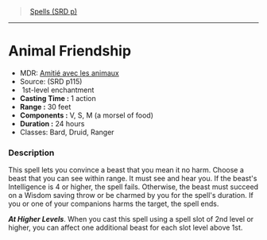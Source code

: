 ﻿---
!SpellItem
Name: Animal Friendship
AltName: '[Amitié avec les animaux](hd_spells_amitie_avec_les_animaux.md)'
Type: enchantment
Level: 1
CastingTime: 1 action
Range: 30 feet
Components: V, S, M (a morsel of food)
Duration: 24 hours
Classes: Bard, Druid, Ranger
Family: SpellVO
Source: (SRD p115)
Id: spells_vo.md#animal-friendship
ParentLink: spells_vo.md#spells-srd-p
ParentName: Spells (SRD p)
NameLevel: 1
Attributes:
  Name: Animal Friendship
  Markdown: >+
    # <!--Name-->Animal Friendship<!--/Name-->


    - MDR: <!--AltName-->[Amitié avec les animaux](hd_spells_amitie_avec_les_animaux.md)<!--/AltName-->

    - Source: <!--Source-->(SRD p115)<!--/Source-->

    -  <!--Level-->1<!--/Level-->st-level <!--Type-->enchantment<!--/Type-->

    - **Casting Time :** <!--CastingTime-->1 action<!--/CastingTime-->

    - **Range :** <!--Range-->30 feet<!--/Range-->

    - **Components :** <!--Components-->V, S, M (a morsel of food)<!--/Components-->

    - **Duration :** <!--Duration-->24 hours<!--/Duration-->

    - Classes: <!--Classes-->Bard, Druid, Ranger<!--/Classes-->


    ### Description


    This spell lets you convince a beast that you mean it no harm. Choose a beast that you can see within range. It must see and hear you. If the beast's Intelligence is 4 or higher, the spell fails. Otherwise, the beast must succeed on a Wisdom saving throw or be charmed by you for the spell's duration. If you or one of your companions harms the target, the spell ends.


    **_At Higher Levels_**. When you cast this spell using a spell slot of 2nd level or higher, you can affect one additional beast for each slot level above 1st.

  AltName: '[Amitié avec les animaux](hd_spells_amitie_avec_les_animaux.md)'
  Source: (SRD p115)
  Level: 1
  Type: enchantment
  CastingTime: 1 action
  Range: 30 feet
  Components: V, S, M (a morsel of food)
  Duration: 24 hours
  Classes: Bard, Druid, Ranger
AttributesDictionary: >+
  Name: Animal Friendship

  Markdown: >+

    # <!--Name-->Animal Friendship<!--/Name-->





    - MDR: <!--AltName-->[Amitié avec les animaux](hd_spells_amitie_avec_les_animaux.md)<!--/AltName-->



    - Source: <!--Source-->(SRD p115)<!--/Source-->



    -  <!--Level-->1<!--/Level-->st-level <!--Type-->enchantment<!--/Type-->



    - **Casting Time :** <!--CastingTime-->1 action<!--/CastingTime-->



    - **Range :** <!--Range-->30 feet<!--/Range-->



    - **Components :** <!--Components-->V, S, M (a morsel of food)<!--/Components-->



    - **Duration :** <!--Duration-->24 hours<!--/Duration-->



    - Classes: <!--Classes-->Bard, Druid, Ranger<!--/Classes-->





    ### Description





    This spell lets you convince a beast that you mean it no harm. Choose a beast that you can see within range. It must see and hear you. If the beast's Intelligence is 4 or higher, the spell fails. Otherwise, the beast must succeed on a Wisdom saving throw or be charmed by you for the spell's duration. If you or one of your companions harms the target, the spell ends.





    **_At Higher Levels_**. When you cast this spell using a spell slot of 2nd level or higher, you can affect one additional beast for each slot level above 1st.



  AltName: '[Amitié avec les animaux](hd_spells_amitie_avec_les_animaux.md)'

  Source: (SRD p115)

  Level: 1

  Type: enchantment

  CastingTime: 1 action

  Range: 30 feet

  Components: V, S, M (a morsel of food)

  Duration: 24 hours

  Classes: Bard, Druid, Ranger

---
> [Spells (SRD p)](srd_spells.md)

---

# Animal Friendship

- MDR: [Amitié avec les animaux](hd_spells_amitie_avec_les_animaux.md)
- Source: (SRD p115)
-  1st-level enchantment
- **Casting Time :** 1 action
- **Range :** 30 feet
- **Components :** V, S, M (a morsel of food)
- **Duration :** 24 hours
- Classes: Bard, Druid, Ranger

### Description

This spell lets you convince a beast that you mean it no harm. Choose a beast that you can see within range. It must see and hear you. If the beast's Intelligence is 4 or higher, the spell fails. Otherwise, the beast must succeed on a Wisdom saving throw or be charmed by you for the spell's duration. If you or one of your companions harms the target, the spell ends.

**_At Higher Levels_**. When you cast this spell using a spell slot of 2nd level or higher, you can affect one additional beast for each slot level above 1st.

